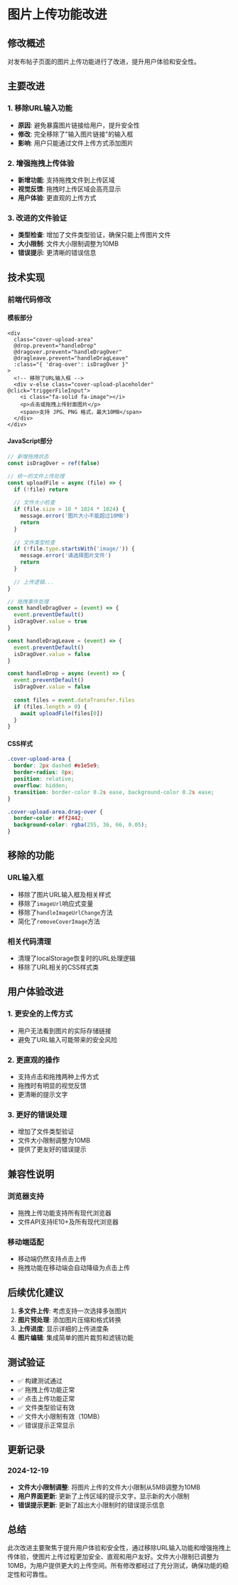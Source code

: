 # 图片上传功能改进

## 修改概述
对发布帖子页面的图片上传功能进行了改进，提升用户体验和安全性。

## 主要改进

### 1. 移除URL输入功能
- **原因**: 避免暴露图片链接给用户，提升安全性
- **修改**: 完全移除了"输入图片链接"的输入框
- **影响**: 用户只能通过文件上传方式添加图片

### 2. 增强拖拽上传体验
- **新增功能**: 支持拖拽文件到上传区域
- **视觉反馈**: 拖拽时上传区域会高亮显示
- **用户体验**: 更直观的上传方式

### 3. 改进的文件验证
- **类型检查**: 增加了文件类型验证，确保只能上传图片文件
- **大小限制**: 文件大小限制调整为10MB
- **错误提示**: 更清晰的错误信息

## 技术实现

### 前端代码修改

#### 模板部分
```vue
<div 
  class="cover-upload-area"
  @drop.prevent="handleDrop"
  @dragover.prevent="handleDragOver"
  @dragleave.prevent="handleDragLeave"
  :class="{ 'drag-over': isDragOver }"
>
  <!-- 移除了URL输入框 -->
  <div v-else class="cover-upload-placeholder" @click="triggerFileInput">
    <i class="fa-solid fa-image"></i>
    <p>点击或拖拽上传封面图片</p>
    <span>支持 JPG、PNG 格式，最大10MB</span>
  </div>
</div>
```

#### JavaScript部分
```javascript
// 新增拖拽状态
const isDragOver = ref(false)

// 统一的文件上传处理
const uploadFile = async (file) => {
  if (!file) return
  
  // 文件大小检查
  if (file.size > 10 * 1024 * 1024) {
    message.error('图片大小不能超过10MB')
    return
  }
  
  // 文件类型检查
  if (!file.type.startsWith('image/')) {
    message.error('请选择图片文件')
    return
  }
  
  // 上传逻辑...
}

// 拖拽事件处理
const handleDragOver = (event) => {
  event.preventDefault()
  isDragOver.value = true
}

const handleDragLeave = (event) => {
  event.preventDefault()
  isDragOver.value = false
}

const handleDrop = async (event) => {
  event.preventDefault()
  isDragOver.value = false
  
  const files = event.dataTransfer.files
  if (files.length > 0) {
    await uploadFile(files[0])
  }
}
```

#### CSS样式
```css
.cover-upload-area {
  border: 2px dashed #e1e5e9;
  border-radius: 8px;
  position: relative;
  overflow: hidden;
  transition: border-color 0.2s ease, background-color 0.2s ease;
}

.cover-upload-area.drag-over {
  border-color: #ff2442;
  background-color: rgba(255, 36, 66, 0.05);
}
```

## 移除的功能

### URL输入框
- 移除了图片URL输入框及相关样式
- 移除了`imageUrl`响应式变量
- 移除了`handleImageUrlChange`方法
- 简化了`removeCoverImage`方法

### 相关代码清理
- 清理了localStorage恢复时的URL处理逻辑
- 移除了URL相关的CSS样式类

## 用户体验改进

### 1. 更安全的上传方式
- 用户无法看到图片的实际存储链接
- 避免了URL输入可能带来的安全风险

### 2. 更直观的操作
- 支持点击和拖拽两种上传方式
- 拖拽时有明显的视觉反馈
- 更清晰的提示文字

### 3. 更好的错误处理
- 增加了文件类型验证
- 文件大小限制调整为10MB
- 提供了更友好的错误提示

## 兼容性说明

### 浏览器支持
- 拖拽上传功能支持所有现代浏览器
- 文件API支持IE10+及所有现代浏览器

### 移动端适配
- 移动端仍然支持点击上传
- 拖拽功能在移动端会自动降级为点击上传

## 后续优化建议

1. **多文件上传**: 考虑支持一次选择多张图片
2. **图片预处理**: 添加图片压缩和格式转换
3. **上传进度**: 显示详细的上传进度条
4. **图片编辑**: 集成简单的图片裁剪和滤镜功能

## 测试验证

- ✅ 构建测试通过
- ✅ 拖拽上传功能正常
- ✅ 点击上传功能正常
- ✅ 文件类型验证有效
- ✅ 文件大小限制有效（10MB）
- ✅ 错误提示正常显示

## 更新记录

### 2024-12-19
- **文件大小限制调整**: 将图片上传的文件大小限制从5MB调整为10MB
- **用户界面更新**: 更新了上传区域的提示文字，显示新的大小限制
- **错误提示更新**: 更新了超出大小限制时的错误提示信息

## 总结

此次改进主要聚焦于提升用户体验和安全性，通过移除URL输入功能和增强拖拽上传体验，使图片上传过程更加安全、直观和用户友好。文件大小限制已调整为10MB，为用户提供更大的上传空间。所有修改都经过了充分测试，确保功能的稳定性和可靠性。 